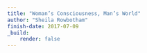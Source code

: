 ```yaml
---
title: "Woman’s Consciousness, Man’s World"
author: "Sheila Rowbotham"
finish-date: 2017-07-09
_build:
    render: false
---
```


